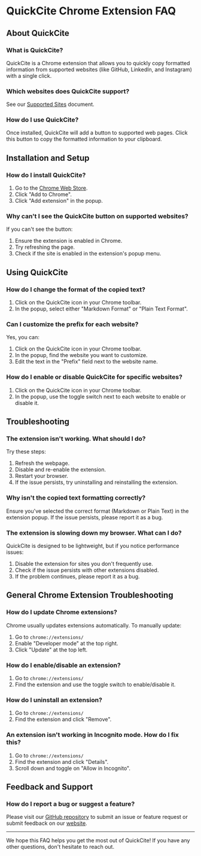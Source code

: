 # QuickCite Chrome Extension FAQ

## About QuickCite

### What is QuickCite?

QuickCite is a Chrome extension that allows you to quickly copy formatted information from supported websites (like GitHub, LinkedIn, and Instagram) with a single click.

### Which websites does QuickCite support?

See our [Supported Sites](SUPPORTED_SITES.md) document.

### How do I use QuickCite?

Once installed, QuickCite will add a button to supported web pages. Click this button to copy the formatted information to your clipboard.

## Installation and Setup

### How do I install QuickCite?

1. Go to the [Chrome Web Store](https://chromewebstore.google.com/detail/quickcite/bdkbkefnpcenapogkehakcgmffjbbkif).
2. Click "Add to Chrome".
3. Click "Add extension" in the popup.

### Why can't I see the QuickCite button on supported websites?

If you can't see the button:

1. Ensure the extension is enabled in Chrome.
2. Try refreshing the page.
3. Check if the site is enabled in the extension's popup menu.

## Using QuickCite

### How do I change the format of the copied text?

1. Click on the QuickCite icon in your Chrome toolbar.
2. In the popup, select either "Markdown Format" or "Plain Text Format".

### Can I customize the prefix for each website?

Yes, you can:

1. Click on the QuickCite icon in your Chrome toolbar.
2. In the popup, find the website you want to customize.
3. Edit the text in the "Prefix" field next to the website name.

### How do I enable or disable QuickCite for specific websites?

1. Click on the QuickCite icon in your Chrome toolbar.
2. In the popup, use the toggle switch next to each website to enable or disable it.

## Troubleshooting

### The extension isn't working. What should I do?

Try these steps:

1. Refresh the webpage.
2. Disable and re-enable the extension.
3. Restart your browser.
4. If the issue persists, try uninstalling and reinstalling the extension.

### Why isn't the copied text formatting correctly?

Ensure you've selected the correct format (Markdown or Plain Text) in the extension popup. If the issue persists, please report it as a bug.

### The extension is slowing down my browser. What can I do?

QuickCite is designed to be lightweight, but if you notice performance issues:

1. Disable the extension for sites you don't frequently use.
2. Check if the issue persists with other extensions disabled.
3. If the problem continues, please report it as a bug.

## General Chrome Extension Troubleshooting

### How do I update Chrome extensions?

Chrome usually updates extensions automatically. To manually update:

1. Go to `chrome://extensions/`
2. Enable "Developer mode" at the top right.
3. Click "Update" at the top left.

### How do I enable/disable an extension?

1. Go to `chrome://extensions/`
2. Find the extension and use the toggle switch to enable/disable it.

### How do I uninstall an extension?

1. Go to `chrome://extensions/`
2. Find the extension and click "Remove".

### An extension isn't working in Incognito mode. How do I fix this?

1. Go to `chrome://extensions/`
2. Find the extension and click "Details".
3. Scroll down and toggle on "Allow in Incognito".

## Feedback and Support

### How do I report a bug or suggest a feature?

Please visit our [GitHub repository](https://github.com/jonfriesen/quickcite/issues/new/choose) to submit an issue or feature request or submit feedback on our [website](https://quickcite.link).

---

We hope this FAQ helps you get the most out of QuickCite! If you have any other questions, don't hesitate to reach out.
